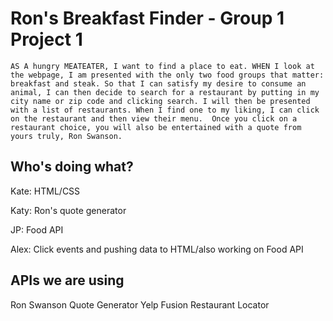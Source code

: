 # Ron's Breakfast Finder - Group 1 Project 1

```AS A hungry MEATEATER, I want to find a place to eat. WHEN I look at the webpage, I am presented with the only two food groups that matter: breakfast and steak. So that I can satisfy my desire to consume an animal, I can then decide to search for a restaurant by putting in my city name or zip code and clicking search. I will then be presented with a list of restaurants. When I find one to my liking, I can click on the restaurant and then view their menu.  Once you click on a restaurant choice, you will also be entertained with a quote from yours truly, Ron Swanson.```


## Who's doing what?

Kate: HTML/CSS

Katy: Ron's quote generator

JP: Food API

Alex: Click events and pushing data to HTML/also working on Food API

## APIs we are using
Ron Swanson Quote Generator
Yelp Fusion Restaurant Locator